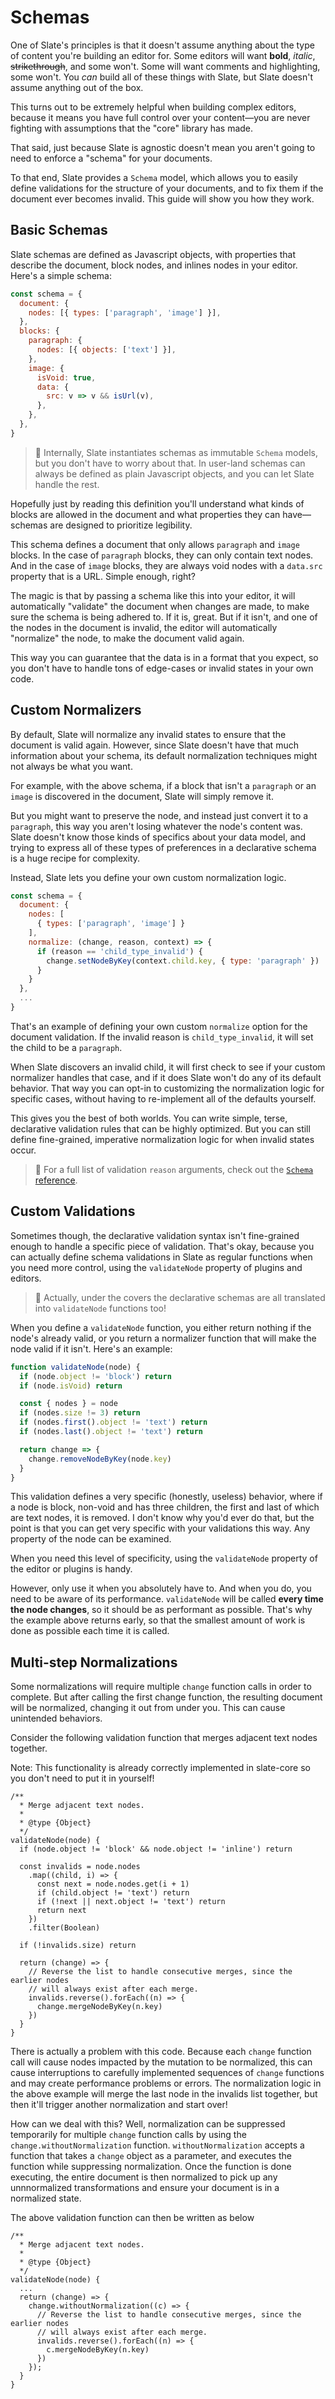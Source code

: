 # Schemas

One of Slate's principles is that it doesn't assume anything about the type of content you're building an editor for. Some editors will want **bold**, _italic_, ~~strikethrough~~, and some won't. Some will want comments and highlighting, some won't. You _can_ build all of these things with Slate, but Slate doesn't assume anything out of the box.

This turns out to be extremely helpful when building complex editors, because it means you have full control over your content—you are never fighting with assumptions that the "core" library has made.

That said, just because Slate is agnostic doesn't mean you aren't going to need to enforce a "schema" for your documents.

To that end, Slate provides a `Schema` model, which allows you to easily define validations for the structure of your documents, and to fix them if the document ever becomes invalid. This guide will show you how they work.

## Basic Schemas

Slate schemas are defined as Javascript objects, with properties that describe the document, block nodes, and inlines nodes in your editor. Here's a simple schema:

```js
const schema = {
  document: {
    nodes: [{ types: ['paragraph', 'image'] }],
  },
  blocks: {
    paragraph: {
      nodes: [{ objects: ['text'] }],
    },
    image: {
      isVoid: true,
      data: {
        src: v => v && isUrl(v),
      },
    },
  },
}
```

> 🤖 Internally, Slate instantiates schemas as immutable `Schema` models, but you don't have to worry about that. In user-land schemas can always be defined as plain Javascript objects, and you can let Slate handle the rest.

Hopefully just by reading this definition you'll understand what kinds of blocks are allowed in the document and what properties they can have—schemas are designed to prioritize legibility.

This schema defines a document that only allows `paragraph` and `image` blocks. In the case of `paragraph` blocks, they can only contain text nodes. And in the case of `image` blocks, they are always void nodes with a `data.src` property that is a URL. Simple enough, right?

The magic is that by passing a schema like this into your editor, it will automatically "validate" the document when changes are made, to make sure the schema is being adhered to. If it is, great. But if it isn't, and one of the nodes in the document is invalid, the editor will automatically "normalize" the node, to make the document valid again.

This way you can guarantee that the data is in a format that you expect, so you don't have to handle tons of edge-cases or invalid states in your own code.

## Custom Normalizers

By default, Slate will normalize any invalid states to ensure that the document is valid again. However, since Slate doesn't have that much information about your schema, its default normalization techniques might not always be what you want.

For example, with the above schema, if a block that isn't a `paragraph` or an `image` is discovered in the document, Slate will simply remove it.

But you might want to preserve the node, and instead just convert it to a `paragraph`, this way you aren't losing whatever the node's content was. Slate doesn't know those kinds of specifics about your data model, and trying to express all of these types of preferences in a declarative schema is a huge recipe for complexity.

Instead, Slate lets you define your own custom normalization logic.

```js
const schema = {
  document: {
    nodes: [
      { types: ['paragraph', 'image'] }
    ],
    normalize: (change, reason, context) => {
      if (reason == 'child_type_invalid') {
        change.setNodeByKey(context.child.key, { type: 'paragraph' })
      }
    }
  },
  ...
}
```

That's an example of defining your own custom `normalize` option for the document validation. If the invalid reason is `child_type_invalid`, it will set the child to be a `paragraph`.

When Slate discovers an invalid child, it will first check to see if your custom normalizer handles that case, and if it does Slate won't do any of its default behavior. That way you can opt-in to customizing the normalization logic for specific cases, without having to re-implement all of the defaults yourself.

This gives you the best of both worlds. You can write simple, terse, declarative validation rules that can be highly optimized. But you can still define fine-grained, imperative normalization logic for when invalid states occur.

> 🤖 For a full list of validation `reason` arguments, check out the [`Schema` reference](../reference/slate/schema.md).

## Custom Validations

Sometimes though, the declarative validation syntax isn't fine-grained enough to handle a specific piece of validation. That's okay, because you can actually define schema validations in Slate as regular functions when you need more control, using the `validateNode` property of plugins and editors.

> 🤖 Actually, under the covers the declarative schemas are all translated into `validateNode` functions too!

When you define a `validateNode` function, you either return nothing if the node's already valid, or you return a normalizer function that will make the node valid if it isn't. Here's an example:

```js
function validateNode(node) {
  if (node.object != 'block') return
  if (node.isVoid) return

  const { nodes } = node
  if (nodes.size != 3) return
  if (nodes.first().object != 'text') return
  if (nodes.last().object != 'text') return

  return change => {
    change.removeNodeByKey(node.key)
  }
}
```

This validation defines a very specific (honestly, useless) behavior, where if a node is block, non-void and has three children, the first and last of which are text nodes, it is removed. I don't know why you'd ever do that, but the point is that you can get very specific with your validations this way. Any property of the node can be examined.

When you need this level of specificity, using the `validateNode` property of the editor or plugins is handy.

However, only use it when you absolutely have to. And when you do, you need to be aware of its performance. `validateNode` will be called **every time the node changes**, so it should be as performant as possible. That's why the example above returns early, so that the smallest amount of work is done as possible each time it is called.

## Multi-step Normalizations

Some normalizations will require multiple `change` function calls in order to complete. But after calling the first change function, the resulting document will be normalized, changing it out from under you. This can cause unintended behaviors.

Consider the following validation function that merges adjacent text nodes together.

Note: This functionality is already correctly implemented in slate-core so you don't need to put it in yourself!

```
/**
  * Merge adjacent text nodes.
  *
  * @type {Object}
  */
validateNode(node) {
  if (node.object != 'block' && node.object != 'inline') return

  const invalids = node.nodes
    .map((child, i) => {
      const next = node.nodes.get(i + 1)
      if (child.object != 'text') return
      if (!next || next.object != 'text') return
      return next
    })
    .filter(Boolean)

  if (!invalids.size) return

  return (change) => {
    // Reverse the list to handle consecutive merges, since the earlier nodes
    // will always exist after each merge.
    invalids.reverse().forEach((n) => {
      change.mergeNodeByKey(n.key)
    })
  }
}
```

There is actually a problem with this code. Because each `change` function call will cause nodes impacted by the mutation to be normalized, this can cause interruptions to carefully implemented sequences of `change` functions and may create performance problems or errors. The normalization logic in the above example will merge the last node in the invalids list together, but then it'll trigger another normalization and start over!

How can we deal with this? Well, normalization can be suppressed temporarily for multiple `change` function calls by using the `change.withoutNormalization` function. `withoutNormalization` accepts a function that takes a `change` object as a parameter, and executes the function while suppressing normalization. Once the function is done executing, the entire document is then normalized to pick up any unnnormalized transformations and ensure your document is in a normalized state.

The above validation function can then be written as below

```
/**
  * Merge adjacent text nodes.
  *
  * @type {Object}
  */
validateNode(node) {
  ...
  return (change) => {
    change.withoutNormalization((c) => {
      // Reverse the list to handle consecutive merges, since the earlier nodes
      // will always exist after each merge.
      invalids.reverse().forEach((n) => {
        c.mergeNodeByKey(n.key)
      })
    });
  }
}
```
